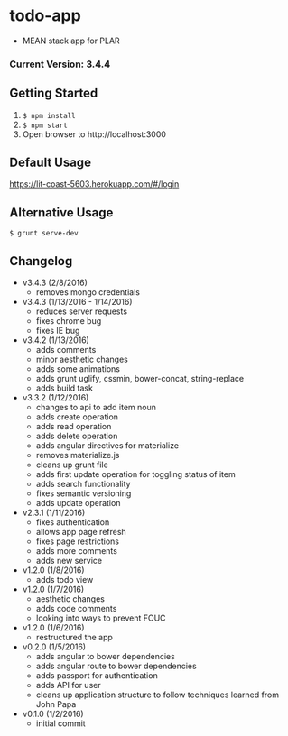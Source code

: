 # todo-app
- MEAN stack app for PLAR

### Current Version: 3.4.4

## Getting Started
1. ```$ npm install```
2. ```$ npm start```
3. Open browser to http://localhost:3000

## Default Usage
https://lit-coast-5603.herokuapp.com/#/login

## Alternative Usage
```$ grunt serve-dev```

## Changelog
- v3.4.3 (2/8/2016)
	- removes mongo credentials
- v3.4.3 (1/13/2016 - 1/14/2016)
	- reduces server requests
	- fixes chrome bug
	- fixes IE bug 
- v3.4.2 (1/13/2016)
	- adds comments
	- minor aesthetic changes
	- adds some animations
	- adds grunt uglify, cssmin, bower-concat, string-replace
	- adds build task
- v3.3.2 (1/12/2016)
	- changes to api to add item noun
	- adds create operation
	- adds read operation
	- adds delete operation
	- adds angular directives for materialize
	- removes materialize.js
	- cleans up grunt file
	- adds first update operation for toggling status of item
	- adds search functionality
	- fixes semantic versioning
	- adds update operation
- v2.3.1 (1/11/2016)
	- fixes authentication 
	- allows app page refresh
	- fixes page restrictions
	- adds more comments
	- adds new service
- v1.2.0 (1/8/2016)
	- adds todo view
- v1.2.0 (1/7/2016)
	- aesthetic changes
	- adds code comments
	- looking into ways to prevent FOUC
- v1.2.0 (1/6/2016)
	- restructured the app
- v0.2.0 (1/5/2016)
	- adds angular to bower dependencies
	- adds angular route to bower dependencies
	- adds passport for authentication
	- adds API for user
	- cleans up application structure to follow techniques learned from John Papa
- v0.1.0 (1/2/2016)
	- initial commit	
